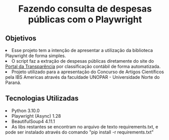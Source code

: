 <h1 align="center"> Fazendo consulta de despesas públicas com o Playwright </h1>

<h2 align="left"> Objetivos </h2>
<p>
 <li>Esse projeto tem a intenção de apresentar a utilização da biblioteca Playwright de forma simples.
 <li>O script faz a extração de despesas públicas diretamente do site do <a href="https://www.portaltransparencia.gov.br/">Portal da Transparência</a> por classificação contábil de forma automatizada.
 <li>Projeto utilizado para a apresentação do Concurso de Artigos Científicos pela IBS Americas através da faculdade UNOPAR - Universidade Norte do Paraná.
</p>

<h2 align="left"> Tecnologias Utilizadas </h2>
<p> 
 <li>Python 3.10.0
 <li>Playwright (Async) 1.28
 <li>BeautifulSoup4 4.11.1
 <li>As libs restantes se encontram no arquivo de texto requirements.txt, e pode ser instalado através do comando "pip install -r requirements.txt"
</p>

